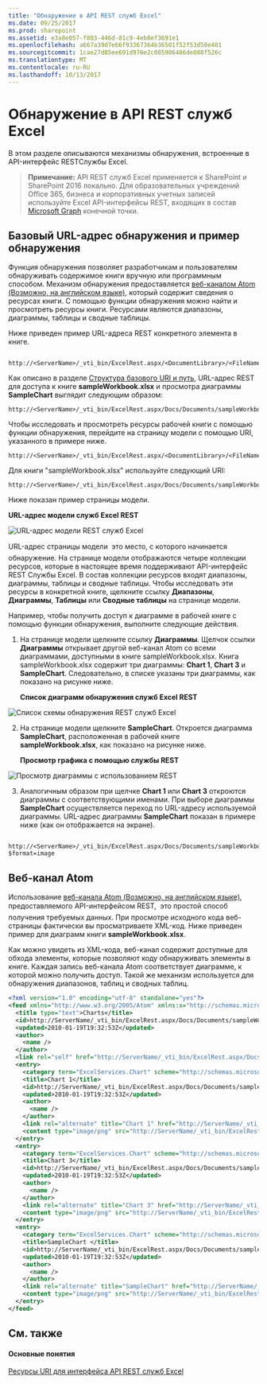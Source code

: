 ```yaml
---
title: "Обнаружение в API REST служб Excel"
ms.date: 09/25/2017
ms.prod: sharepoint
ms.assetid: e3a8e057-f803-446d-81c9-4eb8ef3691e1
ms.openlocfilehash: a667a39d7e66f93367364b36501f52f53d50e401
ms.sourcegitcommit: 1cae27d85ee691d976e2c085986466de088f526c
ms.translationtype: MT
ms.contentlocale: ru-RU
ms.lasthandoff: 10/13/2017
---
```

# <a name="discovery-in-excel-services-rest-api"></a>Обнаружение в API REST служб Excel

В этом разделе описываются механизмы обнаружения, встроенные в API-интерфейс RESTСлужбы Excel.
  
    
    


> **Примечание:** API REST служб Excel применяется к SharePoint и SharePoint 2016 локально. Для образовательных учреждений Office 365, бизнеса и корпоративных учетных записей используйте Excel API-интерфейсы REST, входящих в состав [Microsoft Graph](http://graph.microsoft.io/en-us/docs/api-reference/v1.0/resources/excel
> ) конечной точки.
  
    
    


## <a name="discovery-base-url-and-discovery-example"></a>Базовый URL-адрес обнаружения и пример обнаружения

Функция обнаружения позволяет разработчикам и пользователям обнаруживать содержимое книги вручную или программным способом. Механизм обнаружения предоставляется  [веб-каналом Atom (Возможно, на английском языке)](http://tools.ietf.org/html/rfc4287), который содержит сведения о ресурсах книги. С помощью функции обнаружения можно найти и просмотреть ресурсы книги. Ресурсами являются диапазоны, диаграммы, таблицы и сводные таблицы.
  
    
    
Ниже приведен пример URL-адреса REST конкретного элемента в книге.
  
    
    



```

http://<ServerName>/_vti_bin/ExcelRest.aspx/<DocumentLibrary>/<FileName>/<ResourceLocation>
```

Как описано в разделе  [Структура базового URI и путь](basic-uri-structure-and-path.md), URL-адрес REST для доступа к книге **sampleWorkbook.xlsx** и просмотра диаграммы **SampleChart** выглядит следующим образом: 
  
    
    



```
http://<ServerName>/_vti_bin/ExcelRest.aspx/Docs/Documents/sampleWorkbook.xlsx/model/Charts('SampleChart')
```

Чтобы исследовать и просмотреть ресурсы рабочей книги с помощью функции обнаружения, перейдите на страницу модели с помощью URI, указанного в примере ниже.
  
    
    



```
http://<ServerName>/_vti_bin/ExcelRest.aspx/<DocumentLibrary>/<FileName>/model
```

Для книги "sampleWorkbook.xlsx" используйте следующий URI:
  
    
    



```
http://<ServerName>/_vti_bin/ExcelRest.aspx/Docs/Documents/sampleWorkbook.xlsx/model
```

Ниже показан пример страницы модели.
  
    
    

**URL-адрес модели служб Excel REST**

  
    
    

  
    
    
![URL-адрес модели REST служб Excel](../images/SharePointServer14Con_XLSvcs_RESTModel.gif)
  
    
    
URL-адрес страницы модели  это место, с которого начинается обнаружение. На странице модели отображаются четыре коллекции ресурсов, которые в настоящее время поддерживают API-интерфейс REST Службы Excel. В состав коллекции ресурсов входят диапазоны, диаграммы, таблицы и сводные таблицы. Чтобы исследовать эти ресурсы в конкретной книге, щелкните ссылку **Диапазоны**, **Диаграммы**, **Таблицы** или **Сводные таблицы** на странице модели.
  
    
    
Например, чтобы получить доступ к диаграмме в рабочей книге с помощью функции обнаружения, выполните следующие действия. 
  
    
    

  
    
    

1. На странице модели щелкните ссылку **Диаграммы**. Щелчок ссылки **Диаграммы** открывает другой веб-канал Atom со всеми диаграммами, доступными в книге sampleWorkbook.xlsx. Книга sampleWorkbook.xlsx содержит три диаграммы: **Chart 1**, **Chart 3** и **SampleChart**. Следовательно, в списке указаны три диаграммы, как показано на рисунке ниже.
    
   **Список диаграмм обнаружения служб Excel REST**

  

  ![Список схемы обнаружения REST служб Excel](../images/19126dce-b896-4623-8686-92f2fa807283.gif)
  

  

  
2. На странице модели щелкните **SampleChart**. Откроется диаграмма **SampleChart**, расположенная в рабочей книге **sampleWorkbook.xlsx**, как показано на рисунке ниже. 
    
   **Просмотр графика с помощью службы REST**

  

  ![Просмотр диаграммы с использованием REST](../images/11734dcf-1b57-40cc-b1e8-8b10b7e5d5cb.gif)
  

  

  
3. Аналогичным образом при щелчке **Chart 1** или **Chart 3** откроются диаграммы с соответствующими именами. При выборе диаграммы **SampleChart** осуществляется переход по URL-адресу используемой диаграммы. URL-адрес диаграммы **SampleChart** показан в примере ниже (как он отображается на экране).
    
```
  http://<ServerName>/_vti_bin/ExcelRest.aspx/Docs/Documents/sampleWorkbook.xlsx/model/Charts('SampleChart%20')?$format=image
```


## <a name="atom-feed"></a>Веб-канал Atom

Использование  [веб-канала Atom (Возможно, на английском языке)](http://tools.ietf.org/html/rfc4287), предоставляемого API-интерфейсом REST,  это простой способ получения требуемых данных. При просмотре исходного кода веб-страницы фактически вы просматриваете XML-код. Ниже приведен пример для диаграмм книги **sampleWorkbook.xlsx**.
  
    
    
Как можно увидеть из XML-кода, веб-канал содержит доступные для обхода элементы, которые позволяют коду обнаруживать элементы в книге. Каждая запись веб-канала Atom соответствует диаграмме, к которой можно получить доступ. Такой же механизм используется для обнаружения диапазонов, таблиц и сводных таблиц.
  
    
    



```XML
<?xml version="1.0" encoding="utf-8" standalone="yes"?>
<feed xmlns="http://www.w3.org/2005/Atom" xmlns:x="http://schemas.microsoft.com/office/2008/07/excelservices/rest" xmlns:d="http://schemas.microsoft.com/ado/2007/08/dataservice" xmlns:m="http://schemas.microsoft.com/ado/2007/08/dataservices/metadata">
  <title type="text">Charts</title>
  <id>http://ServerName/_vti_bin/ExcelRest.aspx/Docs/Documents/sampleWorkbook.xlsx/model/Charts</id>
  <updated>2010-01-19T19:32:53Z</updated>
  <author>
    <name />
  </author>
  <link rel="self" href="http://ServerName/_vti_bin/ExcelRest.aspx/Docs/Documents/sampleWorkbook.xlsx/model/Charts?$format=atom" title="Charts" />
  <entry>
    <category term="ExcelServices.Chart" scheme="http://schemas.microsoft.com/ado/2007/08/dataservices/scheme" />
    <title>Chart 1</title>
    <id>http://ServerName/_vti_bin/ExcelRest.aspx/Docs/Documents/sampleWorkbook.xlsx/model/Charts('Chart%201')</id>
    <updated>2010-01-19T19:32:53Z</updated>
    <author>
      <name />
    </author>
    <link rel="alternate" title="Chart 1" href="http://ServerName/_vti_bin/ExcelRest.aspx/Docs/Documents/sampleWorkbook.xlsx/model/Charts('Chart%201')?$format=image" />
    <content type="image/png" src="http://ServerName/_vti_bin/ExcelRest.aspx/Docs/Documents/sampleWorkbook.xlsx/model/Charts('Chart%201')?$format=image" />
  </entry>
  <entry>
    <category term="ExcelServices.Chart" scheme="http://schemas.microsoft.com/ado/2007/08/dataservices/scheme" />
    <title>Chart 3</title>
    <id>http://ServerName/_vti_bin/ExcelRest.aspx/Docs/Documents/sampleWorkbook.xlsx/model/Charts('Chart%203')</id>
    <updated>2010-01-19T19:32:53Z</updated>
    <author>
      <name />
    </author>
    <link rel="alternate" title="Chart 3" href="http://ServerName/_vti_bin/ExcelRest.aspx/Docs/Documents/sampleWorkbook.xlsx/model/Charts('Chart%203')?$format=image" />
    <content type="image/png" src="http://ServerName/_vti_bin/ExcelRest.aspx/Docs/Documents/sampleWorkbook.xlsx/model/Charts('Chart%203')?$format=image" />
  </entry>
  <entry>
    <category term="ExcelServices.Chart" scheme="http://schemas.microsoft.com/ado/2007/08/dataservices/scheme" />
    <title>SampleChart </title>
    <id>http://ServerName/_vti_bin/ExcelRest.aspx/Docs/Documents/sampleWorkbook.xlsx/model/Charts('SampleChart%20')</id>
    <updated>2010-01-19T19:32:53Z</updated>
    <author>
      <name />
    </author>
    <link rel="alternate" title="SampleChart" href="http://ServerName/_vti_bin/ExcelRest.aspx/Docs/Documents/sampleWorkbook.xlsx/model/Charts('SampleChart%20')?$format=image" />
    <content type="image/png" src="http://ServerName/_vti_bin/ExcelRest.aspx/Docs/Documents/sampleWorkbook.xlsx/model/Charts('SampleChart%20')?$format=image" />
  </entry>
</feed>
```


## <a name="see-also"></a>См. также


#### <a name="concepts"></a>Основные понятия


  
    
    
 [Ресурсы URI для интерфейса API REST служб Excel](resources-uri-for-excel-services-rest-api.md)
